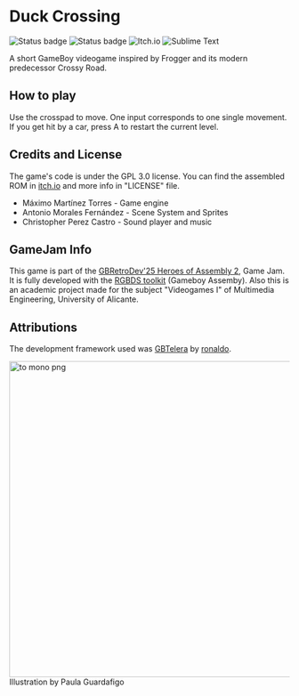 # Duck Crossing

![Status badge](https://img.shields.io/badge/status-COMPLETED-green)
![Status badge](https://img.shields.io/badge/code%20license-GPL%203.0-blue)
![Itch.io](https://img.shields.io/badge/Itch-%23FF0B34.svg?style=for-the-badge&logo=Itch.io&logoColor=white)
![Sublime Text](https://img.shields.io/badge/sublime_text-%23575757.svg?style=for-the-badge&logo=sublime-text&logoColor=important)

A short GameBoy videogame inspired by Frogger and its modern predecessor Crossy Road.

## How to play

Use the crosspad to move. One input corresponds to one single movement. If you get hit by a car, press A to restart the current level.

## Credits and License

The game's code is under the GPL 3.0 license. You can find the assembled ROM in [itch.io](https://issolabs.itch.io/duck-crossing) and more info in "LICENSE" file.

- Máximo Martínez Torres - Game engine
- Antonio Morales Fernández - Scene System and Sprites
- Christopher Perez Castro - Sound player and music

## GameJam Info

This game is part of the [GBRetroDev'25 Heroes of Assembly 2](https://itch.io/jam/gbretrodev25), Game Jam. It is fully developed with the [RGBDS toolkit](https://rgbds.gbdev.io/) (Gameboy Assemby).
Also this is an academic project made for the subject "Videogames I" of Multimedia Engineering, University of Alicante.

## Attributions

The development framework used was [GBTelera](https://github.com/lronaldo/gbtelera)​ by [ronaldo](https://github.com/lronaldo)​.


<img width="646" height="568" alt="to mono  png" src="https://github.com/user-attachments/assets/dc481239-b50f-4588-81cf-28c67a4ed72b" />
Illustration by Paula Guardafigo

